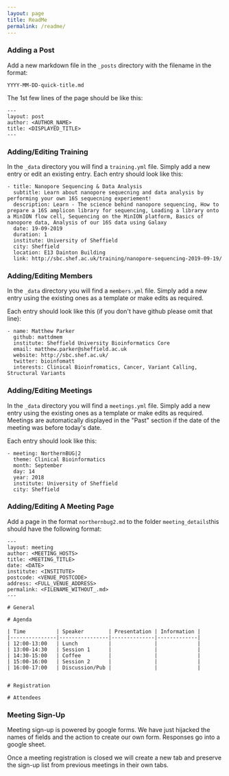 ```yaml
---
layout: page
title: ReadMe
permalink: /readme/
---
```




### Adding a Post
Add a new markdown file in the `_posts` directory with the filename in the format:

```
YYYY-MM-DD-quick-title.md
```

The 1st few lines of the page should be like this:
```
---
layout: post
author: <AUTHOR_NAME>
title: <DISPLAYED_TITLE>
---
```

### Adding/Editing Training
In the `_data` directory you will find a `training.yml` file. Simply add a new entry or
edit an existing entry. Each entry should look like this:

```
- title: Nanopore Sequencing & Data Analysis
  subtitle: Learn about nanopore sequecning and data analysis by performing your own 16S sequecning experiement!
  description: Learn - The science behind nanopore sequencing, How to prepare a 16S amplicon library for sequencing, Loading a library onto a MinION flow cell, Sequencing on the MinION platform, Basics of nanopore data, Analysis of our 16S data using Galaxy
  date: 19-09-2019
  duration: 1
  institute: University of Sheffield
  city: Sheffield
  location: E13 Dainton Building
  link: http://sbc.shef.ac.uk/training/nanopore-sequencing-2019-09-19/
```

### Adding/Editing Members
In the `_data` directory you will find a `members.yml` file. Simply add a new entry
using the existing ones as a template or make edits as required.

Each entry should look like this (if you don't have github please omit that line):

```
- name: Matthew Parker
  github: mattdmem
  institute: Sheffield University Bioinformatics Core
  email: matthew.parker@sheffield.ac.uk
  website: http://sbc.shef.ac.uk/
  twitter: bioinfomatt
  interests: Clinical Bioinfromatics, Cancer, Variant Calling, Structural Variants
```

### Adding/Editing Meetings
In the `_data` directory you will find a `meetings.yml` file. Simply add a new entry
using the existing ones as a template or make edits as required. Meetings are automatically
displayed in the "Past" section if the date of the meeting was before today's date.

Each entry should look like this:

```
- meeting: NorthernBUG|2
  theme: Clinical Bioinformatics
  month: September
  day: 14
  year: 2018
  institute: University of Sheffield
  city: Sheffield
```

### Adding/Editing A Meeting Page
Add a page in the format `northernbug2.md` to the folder `meeting_details`this should have the following format:

```
---
layout: meeting
author: <MEETING_HOSTS>
title: <MEETING_TITLE>
date: <DATE>
institute: <INSTITUTE>
postcode: <VENUE_POSTCODE>
address: <FULL_VENUE_ADDRESS>
permalink: <FILENAME_WITHOUT_.md> 
---

# General

# Agenda

| Time          | Speaker        | Presentation | Information |
|---------------|----------------|--------------|-------------|
| 12:00-13:00   | Lunch          |              |             |
| 13:00-14:30   | Session 1      |              |             |
| 14:30-15:00   | Coffee         |              |             |
| 15:00-16:00   | Session 2      |              |             |
| 16:00-17:00   | Discussion/Pub |              |             |


# Registration

# Attendees

```


### Meeting Sign-Up
Meeting sign-up is powered by google forms. We have just hijacked the names
of fields and the action to create our own form. Responses go into a google sheet.

Once a meeting registration is closed we will create a new tab and preserve the
sign-up list from previous meetings in their own tabs.
